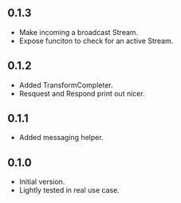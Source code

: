 ## 0.1.3

- Make incoming a broadcast Stream.
- Expose funciton to check for an active Stream.

## 0.1.2

- Added TransformCompleter.
- Resquest and Respond print out nicer.

## 0.1.1

- Added messaging helper.

## 0.1.0

- Initial version.
- Lightly tested in real use case.
